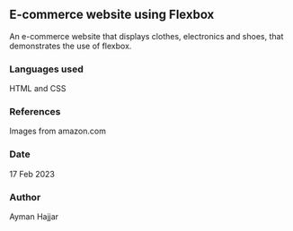 ## E-commerce website using Flexbox
An e-commerce website that displays clothes, electronics and shoes, that demonstrates the use of flexbox.

### Languages used
HTML and CSS

### References
Images from amazon.com

### Date
17 Feb 2023

### Author
Ayman Hajjar